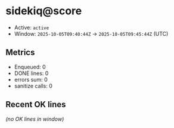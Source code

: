 # sidekiq@score

- Active: `active`
- Window: `2025-10-05T09:40:44Z` → `2025-10-05T09:45:44Z` (UTC)

## Metrics
- Enqueued: 0
- DONE lines: 0
- errors sum: 0
- sanitize calls: 0

## Recent OK lines
_(no OK lines in window)_
